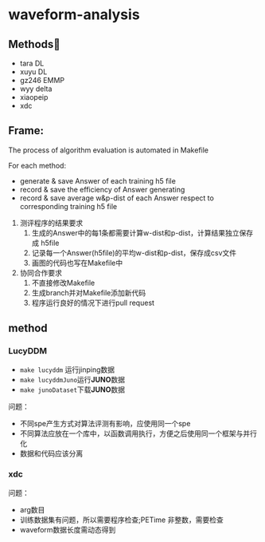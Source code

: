 # waveform-analysis

## Methods:pill:

+ tara DL
+ xuyu DL
+ gz246 EMMP
+ wyy delta
+ xiaopeip
+ xdc

## Frame:
The process of algorithm evaluation is automated in Makefile

For each method:
+ generate & save Answer of each training h5 file
+ record & save the efficiency of Answer generating
+ record & save average w&p-dist of each Answer respect to corresponding training h5 file

1. 测评程序的结果要求
   1. 生成的Answer中的每1条都需要计算w-dist和p-dist，计算结果独立保存成 h5file
   2. 记录每一个Answer(h5file)的平均w-dist和p-dist，保存成csv文件
   3. 画图的代码也写在Makefile中
2. 协同合作要求
   1. 不直接修改Makefile
   2. 生成branch并对Makefile添加新代码
   3. 程序运行良好的情况下进行pull request

## method

### LucyDDM

+ `make lucyddm` 运行jinping数据
+ `make lucyddmJuno`运行**JUNO**数据
+ `make junoDataset`下载**JUNO**数据
  
问题：
+ 不同spe产生方式对算法评测有影响，应使用同一个spe
+ 不同算法应放在一个库中，以函数调用执行，方便之后使用同一个框架与并行化
+ 数据和代码应该分离

### xdc

问题：
+ arg数目
+ 训练数据集有问题，所以需要程序检查;PETime 非整数，需要检查
+ waveform数据长度需动态得到
